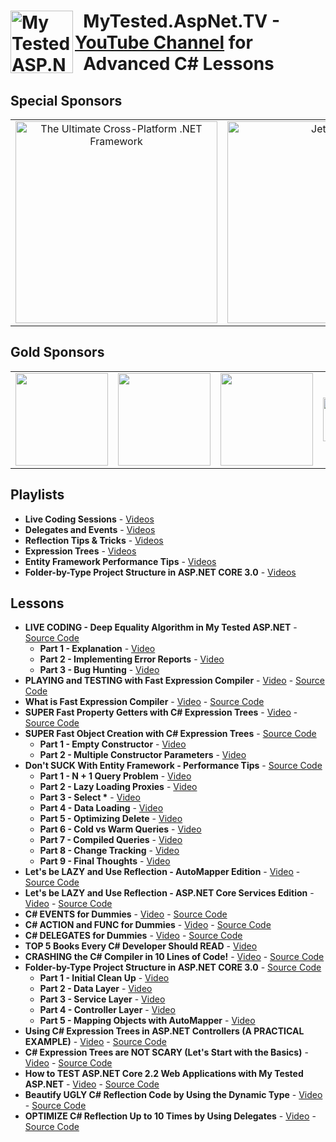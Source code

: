 <h1><img src="https://raw.githubusercontent.com/ivaylokenov/MyTested.AspNetCore.Mvc/master/tools/logo.png" align="left" alt="My Tested ASP.NET" width="100">&nbsp; MyTested.AspNet.TV - <a href="https://www.youtube.com/channel/UCP5Ons7fK3yKhX6lhc9XcfQ" target="_blank">YouTube Channel</a> for<br />&nbsp; Advanced C# Lessons</h1> 

## Special Sponsors

<table>
  <tbody>
    <tr>
      <td align="center" valign="middle">
          <a href="http://bit.ly/bellatrixsolutions" target="_blank">
    <img width="323px" src="https://user-images.githubusercontent.com/3391906/68993273-d4f5c700-087e-11ea-9b39-e173733fcbfb.png" alt="The Ultimate Cross-Platform .NET Framework">
          </a>
      </td>
      <td align="center" valign="middle">
          <a href="https://www.jetbrains.com/?from=MyTestedASP.NET" target="_blank">
    <img width="323px" src="https://user-images.githubusercontent.com/3391906/72542498-ee21f080-388c-11ea-92ac-0b0153028933.png" alt="JetBrains">
          </a>
      </td>
    </tr>
  </tbody>
</table>

## Gold Sponsors

<table>
  <tbody>
    <tr>
      <td align="center" valign="middle">
        <a href="https://softuni.org/" target="_blank">
          <img width="148px" src="https://softuni.org/platform/assets/icons/logo.svg">
        </a>
      </td>
	    <td align="center" valign="middle">
        <a href="http://bit.ly/30xsnsC" target="_blank">
          <img width="148px" src="https://user-images.githubusercontent.com/3391906/65251792-dd848800-daef-11e9-8857-637a48048cda.png">
        </a>
      </td>
      <td align="center" valign="middle">
          <a href="http://noblehire.io?utm_medium=social&utm_source=projects&utm_campaign=platform-leads-knv" target="_blank">
          <img width="148px" src="https://user-images.githubusercontent.com/3391906/66921689-637fea00-f02e-11e9-944a-b07c6f345a06.png">
        </a>
      </td>
      <td align="center" valign="middle">
          <a href="http://bit.ly/onebitsoftware" target="_blank">
          <img width="148px" height="70px" src="https://user-images.githubusercontent.com/3391906/69410626-1a4d4500-0d14-11ea-905f-c1705b6364bf.png">
        </a>
      </td>
    </tr>
  </tbody>
</table>

## Playlists

- **Live Coding Sessions** - [Videos](https://www.youtube.com/watch?v=ztuR-Yh1S7Y&list=PLLGdqRi7N09afEVKS8Ysid5fMRYi6iB_d)
- **Delegates and Events** - [Videos](https://www.youtube.com/watch?v=2_fcNVcCDZo&list=PLLGdqRi7N09ZpC4k8Aoz4dH4QYcdAyjwM)
- **Reflection Tips & Tricks** - [Videos](https://www.youtube.com/watch?v=2Akdz4Ukdxc&list=PLLGdqRi7N09YCpyRvi_QLPAhOXDl7s84M)
- **Expression Trees** - [Videos](https://www.youtube.com/watch?v=Glfz0FDPfXk&list=PLLGdqRi7N09bkk8FVqUH4l3eJjgt8KntA)
- **Entity Framework Performance Tips** - [Videos](https://www.youtube.com/watch?v=Iv0FAFJoXbI&list=PLLGdqRi7N09Yv1kSFXi40dnEAJriaE8nJ)
- **Folder-by-Type Project Structure in ASP.NET CORE 3.0** - [Videos](https://www.youtube.com/watch?v=hD6RI0J4mt0&list=PLLGdqRi7N09Yh2Wq0TDzMmLrIWIeO1sIV)

## Lessons

- **LIVE CODING - Deep Equality Algorithm in My Tested ASP.NET** - [Source Code](https://github.com/ivaylokenov/MyTested.AspNetCore.Mvc/blob/development/src/MyTested.AspNetCore.Mvc.Abstractions/Utilities/Reflection.cs#L464)
  - **Part 1 - Explanation** - [Video](https://www.youtube.com/watch?v=ztuR-Yh1S7Y)
  - **Part 2 - Implementing Error Reports** - [Video](https://www.youtube.com/watch?v=r0sKSqaNkgk)
  - **Part 3 - Bug Hunting** - [Video](https://www.youtube.com/watch?v=Kp-VKShpqdc)
- **PLAYING and TESTING with Fast Expression Compiler** - [Video](https://www.youtube.com/watch?v=ZuGpdCGR0vg) - [Source Code](https://github.com/ivaylokenov/MyTested.AspNet.TV/tree/master/src/PLAYING%20and%20TESTING%20with%20Fast%20Expression%20Compiler)
- **What is Fast Expression Compiler** - [Video](https://www.youtube.com/watch?v=iav3XGiXfCg) - [Source Code](https://github.com/ivaylokenov/MyTested.AspNet.TV/tree/master/src/SUPER%20Fast%20Property%20Getters%20with%20C%23%20Expression%20Trees)
- **SUPER Fast Property Getters with C# Expression Trees** - [Video](https://www.youtube.com/watch?v=7qwnOxmrOvw) - [Source Code](https://github.com/ivaylokenov/MyTested.AspNet.TV/tree/master/src/SUPER%20Fast%20Property%20Getters%20with%20C%23%20Expression%20Trees)
- **SUPER Fast Object Creation with C# Expression Trees** - [Source Code](https://github.com/ivaylokenov/MyTested.AspNet.TV/tree/master/src/SUPER%20Fast%20Object%20Creation%20with%20C%23%20Expression%20Trees)
  - **Part 1 - Empty Constructor** - [Video](https://www.youtube.com/watch?v=Iv0FAFJoXbI)
  - **Part 2 - Multiple Constructor Parameters** - [Video](https://www.youtube.com/watch?v=hiJJ9jK0B7Y)
- **Don't SUCK With Entity Framework - Performance Tips** - [Source Code](https://github.com/ivaylokenov/MyTested.AspNet.TV/tree/master/src/Don't%20SUCK%20With%20Entity%20Framework%20-%20Performance%20Tips)
  - **Part 1 - N + 1 Query Problem** - [Video](https://www.youtube.com/watch?v=Iv0FAFJoXbI)
  - **Part 2 - Lazy Loading Proxies** - [Video](https://www.youtube.com/watch?v=9z_uk7ZrON0)
  - **Part 3 - Select &ast;** - [Video](https://www.youtube.com/watch?v=zsR_9RmsFIo)
  - **Part 4 - Data Loading** - [Video](https://www.youtube.com/watch?v=uFnw2ItIB98)
  - **Part 5 - Optimizing Delete** - [Video](https://www.youtube.com/watch?v=HHbYMWdnVtA)
  - **Part 6 - Cold vs Warm Queries** - [Video](https://www.youtube.com/watch?v=Ru7UNv-KTss)
  - **Part 7 - Compiled Queries** - [Video](https://www.youtube.com/watch?v=ut7y8QycZyU)
  - **Part 8 - Change Tracking** - [Video](https://www.youtube.com/watch?v=X9un5y7073c)
  - **Part 9 - Final Thoughts** - [Video](https://www.youtube.com/watch?v=okB8DgYDZPo)
- **Let's be LAZY and Use Reflection - AutoMapper Edition** - [Video](https://www.youtube.com/watch?v=dt0nf0B9500) - [Source Code](https://github.com/ivaylokenov/MyTested.AspNet.TV/tree/master/src/Let's%20be%20LAZY%20and%20Use%20Reflection%20-%20AutoMapper%20Edition)
- **Let's be LAZY and Use Reflection - ASP.NET Core Services Edition** - [Video](https://www.youtube.com/watch?v=NVExYgeLgmU) - [Source Code](https://github.com/ivaylokenov/MyTested.AspNet.TV/tree/master/src/Let's%20be%20LAZY%20and%20Use%20Reflection%20-%20ASP.NET%20Core%20Services%20Edition)
- **C# EVENTS for Dummies** - [Video](https://www.youtube.com/watch?v=i0lnTVtwYT8) - [Source Code](https://github.com/ivaylokenov/MyTested.AspNet.TV/tree/master/src/C%23%20EVENTS%20for%20Dummies)
- **C# ACTION and FUNC for Dummies** - [Video](https://www.youtube.com/watch?v=XD-1hO9PXDg) - [Source Code](https://github.com/ivaylokenov/MyTested.AspNet.TV/tree/master/src/C%23%20ACTION%20and%20FUNC%20for%20Dummies)
- **C# DELEGATES for Dummies** - [Video](https://www.youtube.com/watch?v=2_fcNVcCDZo) - [Source Code](https://github.com/ivaylokenov/MyTested.AspNet.TV/tree/master/src/C%23%20DELEGATES%20for%20Dummies)
- **TOP 5 Books Every C# Developer Should READ** - [Video](https://www.youtube.com/watch?v=8QKNLkwuHNw)
- **CRASHING the C# Compiler in 10 Lines of Code!** - [Video](https://www.youtube.com/watch?v=Y6mewjYg7N8) - [Source Code](https://github.com/ivaylokenov/MyTested.AspNet.TV/tree/master/src/CRASHING%20the%20C%23%20Compiler%20in%2010%20Lines%20of%20Code!)
- **Folder-by-Type Project Structure in ASP.NET CORE 3.0** - [Source Code](https://github.com/ivaylokenov/MyTested.AspNet.TV/tree/master/src/Folder-by-Type%20Project%20Structure%20in%20ASP.NET%20CORE%203.0)
  - **Part 1 - Initial Clean Up** - [Video](https://www.youtube.com/watch?v=hD6RI0J4mt0)
  - **Part 2 - Data Layer** - [Video](https://www.youtube.com/watch?v=3QjqOV1CtLc)
  - **Part 3 - Service Layer** - [Video](https://www.youtube.com/watch?v=wHzGXyUwMkI)
  - **Part 4 - Controller Layer** - [Video](https://www.youtube.com/watch?v=Bbm3buoTxqQ)
  - **Part 5 - Mapping Objects with AutoMapper** - [Video](https://www.youtube.com/watch?v=pdcrgABgaiY)
- **Using C# Expression Trees in ASP.NET Controllers (A PRACTICAL EXAMPLE)** - [Video](https://www.youtube.com/watch?v=Ne90i6Q3Ohc) - [Source Code](https://github.com/ivaylokenov/MyTested.AspNet.TV/tree/master/src/Using%20C%23%20Expression%20Trees%20in%20ASP.NET%20Controllers%20(A%20PRACTICAL%20EXAMPLE))
- **C# Expression Trees are NOT SCARY (Let's Start with the Basics)** - [Video](https://www.youtube.com/watch?v=Glfz0FDPfXk) - [Source Code](https://github.com/ivaylokenov/MyTested.AspNet.TV/tree/master/src/C%23%20Expression%20Trees%20are%20NOT%20SCARY%20(Let's%20Start%20with%20the%20Basics))
- **How to TEST ASP.NET Core 2.2 Web Applications with My Tested ASP.NET** - [Video](https://www.youtube.com/watch?v=Tf2P-410Za4) - [Source Code](https://github.com/ivaylokenov/MyTested.AspNet.TV/tree/master/src/How%20to%20TEST%20ASP.NET%20Core%202.2%20Web%20Applications%20with%20My%20Tested%20ASP.NET)
- **Beautify UGLY C# Reflection Code by Using the Dynamic Type** - [Video](https://www.youtube.com/watch?v=GQ2KZIcUxDM) - [Source Code](https://github.com/ivaylokenov/MyTested.AspNet.TV/tree/master/src/Beautify%20UGLY%20C%23%20Reflection%20Code%20by%20Using%20the%20Dynamic%20Type)
- **OPTIMIZE C# Reflection Up to 10 Times by Using Delegates** - [Video](https://www.youtube.com/watch?v=2Akdz4Ukdxc) - [Source Code](https://github.com/ivaylokenov/MyTested.AspNet.TV/tree/master/src/OPTIMIZE%20C%23%20Reflection%20Up%20to%2010%20Times%20by%20Using%20Delegates)
